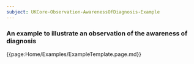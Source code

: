 ```yaml
---
subject: UKCore-Observation-AwarenessOfDiagnosis-Example
---
```

### An example to illustrate an observation of the awareness of diagnosis

{{page:Home/Examples/ExampleTemplate.page.md}}